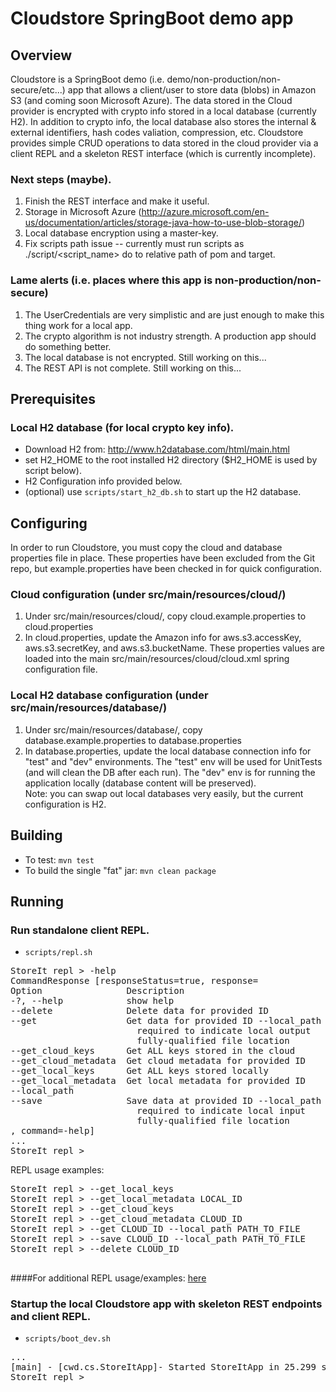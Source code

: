 # Cloudstore SpringBoot demo app

## Overview
Cloudstore is a SpringBoot demo (i.e. demo/non-production/non-secure/etc...) app that allows a client/user to store data (blobs) in Amazon S3 (and coming soon Microsoft Azure).  The data stored in the Cloud provider is encrypted with crypto info stored in a local database (currently H2).  In addition to crypto info, the local database also stores the internal & external identifiers, hash codes valiation, compression, etc. Cloudstore provides simple CRUD operations to data stored in the cloud provider via a client REPL and a skeleton REST interface (which is currently incomplete).

### Next steps (maybe).
1. Finish the REST interface and make it useful.
2. Storage in Microsoft Azure (http://azure.microsoft.com/en-us/documentation/articles/storage-java-how-to-use-blob-storage/)
3. Local database encryption using a master-key.
4. Fix scripts path issue -- currently must run scripts as ./script/<script_name> do to relative path of pom and target.

### Lame alerts (i.e. places where this app is non-production/non-secure)
1. The UserCredentials are very simplistic and are just enough to make this thing work for a local app.
2. The crypto algorithm is not industry strength.  A production app should do something better.
3. The local database is not encrypted.  Still working on this...
4. The REST API is not complete. Still working on this...

## Prerequisites
### Local H2 database (for local crypto key info).
* Download H2 from: http://www.h2database.com/html/main.html
* set H2_HOME to the root installed H2 directory ($H2_HOME is used by script below).
* H2 Configuration info provided below. 
* (optional) use `scripts/start_h2_db.sh` to start up the H2 database.

## Configuring 
In order to run Cloudstore, you must copy the cloud and database properties file in place.  These properties have been excluded from the Git repo, but example.properties have been checked in for quick configuration.
### Cloud configuration (under src/main/resources/cloud/)
1. Under src/main/resources/cloud/, copy cloud.example.properties to cloud.properties
2. In cloud.properties, update the Amazon info for aws.s3.accessKey, aws.s3.secretKey, and aws.s3.bucketName.  These properties values are loaded into the main src/main/resources/cloud/cloud.xml spring configuration file.

### Local H2 database configuration (under src/main/resources/database/)
1. Under src/main/resources/database/, copy database.example.properties to database.properties
2. In database.properties, update the local database connection info for "test" and "dev" environments.  The "test" env will be used for UnitTests (and will clean the DB after each run).  The "dev" env is for running the application locally (database content will be preserved).  
Note: you can swap out local databases very easily, but the current configuration is H2.

## Building
* To test: `mvn test`
* To build the single "fat" jar: `mvn clean package`

## Running

### Run standalone client REPL.
* `scripts/repl.sh `
<pre>
StoreIt repl > -help
CommandResponse [responseStatus=true, response=
Option                Description
-?, --help            show help
--delete              Delete data for provided ID
--get                 Get data for provided ID --local_path
                        required to indicate local output
                        fully-qualified file location
--get_cloud_keys      Get ALL keys stored in the cloud
--get_cloud_metadata  Get cloud metadata for provided ID
--get_local_keys      Get ALL keys stored locally
--get_local_metadata  Get local metadata for provided ID
--local_path
--save                Save data at provided ID --local_path
                        required to indicate local input
                        fully-qualified file location
, command=-help]
...
StoreIt repl >
</pre>
REPL usage examples:
<pre>
StoreIt repl > --get_local_keys 
StoreIt repl > --get_local_metadata LOCAL_ID
StoreIt repl > --get_cloud_keys 
StoreIt repl > --get_cloud_metadata CLOUD_ID
StoreIt repl > --get CLOUD_ID --local_path PATH_TO_FILE
StoreIt repl > --save CLOUD_ID --local_path PATH_TO_FILE
StoreIt repl > --delete CLOUD_ID
 </pre>
 
 ####For additional REPL usage/examples: [here](docs/repl_usage.md) 

### Startup the local Cloudstore app with skeleton REST endpoints and client REPL.
* `scripts/boot_dev.sh `
<pre>
...
[main] - [cwd.cs.StoreItApp]- Started StoreItApp in 25.299 seconds (JVM running for 25.552)
StoreIt repl >
</pre>


